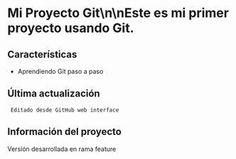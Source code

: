 # Mi Proyecto Git\n\nEste es mi primer proyecto usando Git.

## Características
- Aprendiendo Git paso a paso

## Última actualización
     Editado desde GitHub web interface

## Información del proyecto
   Versión desarrollada en rama feature
